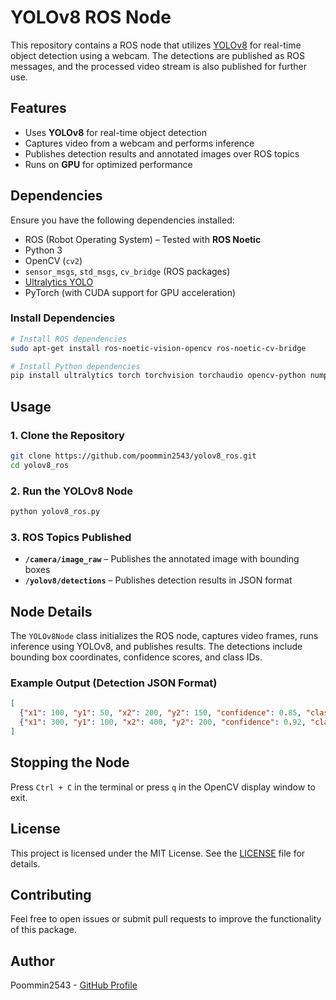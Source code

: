 # YOLOv8 ROS Node

This repository contains a ROS node that utilizes [YOLOv8](https://github.com/ultralytics/ultralytics) for real-time object detection using a webcam. The detections are published as ROS messages, and the processed video stream is also published for further use.

## Features
- Uses **YOLOv8** for real-time object detection
- Captures video from a webcam and performs inference
- Publishes detection results and annotated images over ROS topics
- Runs on **GPU** for optimized performance

## Dependencies
Ensure you have the following dependencies installed:

- ROS (Robot Operating System) – Tested with **ROS Noetic**
- Python 3
- OpenCV (`cv2`)
- `sensor_msgs`, `std_msgs`, `cv_bridge` (ROS packages)
- [Ultralytics YOLO](https://github.com/ultralytics/ultralytics)
- PyTorch (with CUDA support for GPU acceleration)

### Install Dependencies
```bash
# Install ROS dependencies
sudo apt-get install ros-noetic-vision-opencv ros-noetic-cv-bridge

# Install Python dependencies
pip install ultralytics torch torchvision torchaudio opencv-python numpy rospy
```

## Usage
### 1. Clone the Repository
```bash
git clone https://github.com/poommin2543/yolov8_ros.git
cd yolov8_ros
```

### 2. Run the YOLOv8 Node
```bash
python yolov8_ros.py
```

### 3. ROS Topics Published
- **`/camera/image_raw`** – Publishes the annotated image with bounding boxes
- **`/yolov8/detections`** – Publishes detection results in JSON format

## Node Details
The `YOLOv8Node` class initializes the ROS node, captures video frames, runs inference using YOLOv8, and publishes results. The detections include bounding box coordinates, confidence scores, and class IDs.

### Example Output (Detection JSON Format)
```json
[
  {"x1": 100, "y1": 50, "x2": 200, "y2": 150, "confidence": 0.85, "class_id": 0},
  {"x1": 300, "y1": 100, "x2": 400, "y2": 200, "confidence": 0.92, "class_id": 1}
]
```

## Stopping the Node
Press `Ctrl + C` in the terminal or press `q` in the OpenCV display window to exit.

## License
This project is licensed under the MIT License. See the [LICENSE](LICENSE) file for details.

## Contributing
Feel free to open issues or submit pull requests to improve the functionality of this package.

## Author
Poommin2543 - [GitHub Profile](https://github.com/poommin2543)

